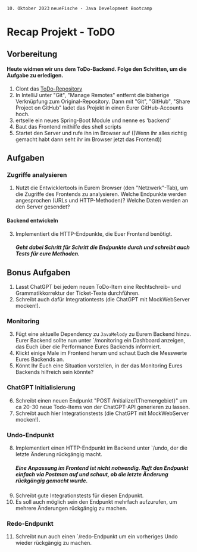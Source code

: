 `10. Oktober 2023` `neueFische - Java Development Bootcamp`
# Recap Projekt - ToDO
## Vorbereitung
#### Heute widmen wir uns dem ToDo-Backend. Folge den Schritten, um die Aufgabe zu erledigen.
1. Clont das [ToDo-Repository](https://github.com/neuefische/java-todo-frontend)
2. In IntelliJ unter "Git", "Manage Remotes" entfernt die bisherige Verknüpfung zum Original-Repository. Dann mit "Git", "GitHub", "Share Project on GitHub" ladet das Projekt in einen Eurer GitHub-Accounts hoch.
3. ertselle ein neues Spring-Boot Module und nenne es 'backend'
4. Baut das Frontend mithilfe des shell scripts
5. Startet den Server und rufe ihn im Browser auf ((Wenn ihr alles richtig gemacht habt dann seht ihr im Browser jetzt das Frontend))
## Aufgaben
### Zugriffe analysieren
1. Nutzt die Entwicklertools in Eurem Browser (den "Netzwerk"-Tab), um die Zugriffe des Frontends zu analysieren. Welche Endpunkte werden angesprochen (URLs und HTTP-Methoden)? Welche Daten werden an den Server gesendet?
#### Backend entwickeln
3. Implementiert die HTTP-Endpunkte, die Euer Frontend benötigt.
   ##### Geht dabei Schritt für Schritt die Endpunkte durch und schreibt auch Tests für eure Methoden.
## Bonus Aufgaben
1. Lasst ChatGPT bei jedem neuen ToDo-Item eine Rechtschreib- und Grammatikkorrektur der Ticket-Texte durchführen.
2. Schreibt auch dafür Integrationtests (die ChatGPT mit MockWebServer mocken!).
### Monitoring
3. Fügt eine aktuelle Dependency zu `JavaMelody` zu Eurem Backend hinzu. Eurer Backend sollte nun unter `/monitoring ein Dashboard anzeigen, das Euch über die Performance Eures Backends informiert.
4. Klickt einige Male im Frontend herum und schaut Euch die Messwerte Eures Backends an.
5. Könnt Ihr Euch eine Situation vorstellen, in der das Monitoring Eures Backends hilfreich sein könnte?
   >
### ChatGPT Initialisierung
6. Schreibt einen neuen Endpunkt "POST /initialize/{Themengebiet}" um ca 20-30 neue Todo-Items von der ChatGPT-API generieren zu lassen.
7. Schreibt auch hier Integrationstests (die ChatGPT mit MockWebServer mocken!).
### Undo-Endpunkt
8. Implementiert einen HTTP-Endpunkt im Backend unter `/undo, der die letzte Änderung rückgängig macht.
   ##### Eine Anpassung im Frontend ist nicht notwendig. Ruft den Endpunkt einfach via Postman auf und schaut, ob die letzte Änderung rückgängig gemacht wurde.
9. Schreibt gute Integrationstests für diesen Endpunkt.
10. Es soll auch möglich sein den Endpunkt mehrfach aufzurufen, um mehrere Änderungen rückgängig zu machen.
### Redo-Endpunkt
11. Schreibt nun auch einen `/redo-Endpunkt um ein vorheriges Undo wieder rückgängig zu machen.